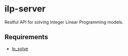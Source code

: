 # ilp-server
Restful API for solving Integer Linear Programming models.

## Requirements
- [lp_solve](http://lpsolve.sourceforge.net/5.5/) 
